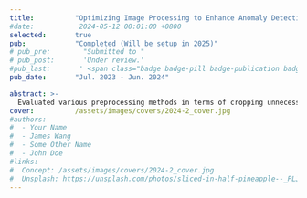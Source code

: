```yaml
---
title:          "Optimizing Image Processing to Enhance Anomaly Detection Performance"
#date:           2024-05-12 00:01:00 +0800
selected:       true
pub:            "Completed (Will be setup in 2025)"
# pub_pre:        "Submitted to "
# pub_post:       'Under review.'
#pub_last:       ' <span class="badge badge-pill badge-publication badge-success">Spotlight</span>'
pub_date:       "Jul. 2023 - Jun. 2024"

abstract: >-
  Evaluated various preprocessing methods in terms of cropping unnecessary areas and enhancing defect areas for improving missed & over-detection.
cover:          /assets/images/covers/2024-2_cover.jpg
#authors:
#  - Your Name
#  - James Wang
#  - Some Other Name
#  - John Doe
#links:
#  Concept: /assets/images/covers/2024-2_cover.jpg
#  Unsplash: https://unsplash.com/photos/sliced-in-half-pineapple--_PLJZmHZzk
---
```

